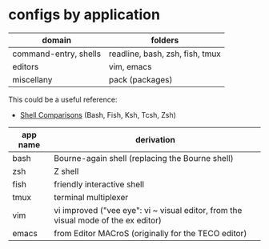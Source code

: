 
# configs by application

| domain                | folders |
| --------------------- | ------- |
| command-entry, shells | readline, bash, zsh, fish, tmux |
| editors               | vim, emacs |
| miscellany            | pack (packages) |

This could be a useful reference:

* [Shell Comparisons](http://hyperpolyglot.org/unix-shells) (Bash, Fish, Ksh,
  Tcsh, Zsh)


| app name | derivation |
| -------- | ---------- |
| bash     | Bourne-again shell (replacing the Bourne shell) |
| zsh      | Z shell |
| fish     | friendly interactive shell |
| tmux     | terminal multiplexer |
| vim      | vi improved ("vee eye": vi ~ visual editor, from the visual mode of the ex editor) |
| emacs    | from Editor MACroS (originally for the TECO editor) |

